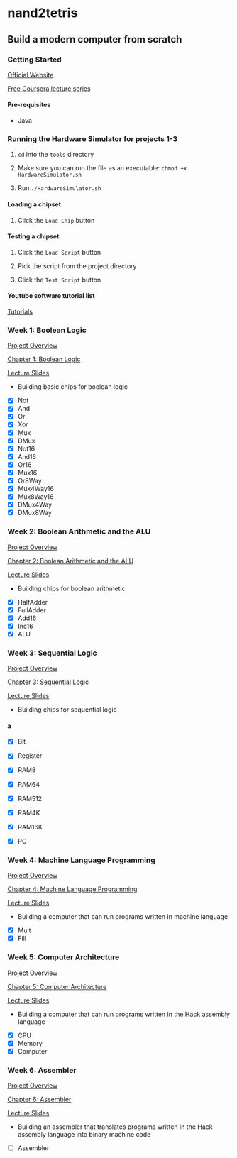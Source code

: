 # nand2tetris

## Build a modern computer from scratch

### Getting Started

[Official Website](https://www.nand2tetris.org/)

[Free Coursera lecture series](https://www.coursera.org/learn/build-a-computer)

#### Pre-requisites

- Java

### Running the Hardware Simulator for projects 1-3

1. `cd` into the `tools` directory

2. Make sure you can run the file as an executable: `chmod +x HardwareSimulator.sh`

3. Run `./HardwareSimulator.sh`

#### Loading a chipset

1. Click the `Load Chip` button

#### Testing a chipset

1. Click the `Load Script` button

2. Pick the script from the project directory

3. Click the `Test Script` button


#### Youtube software tutorial list

[Tutorials](https://www.nand2tetris.org/demos)
### Week 1: Boolean Logic

[Project Overview](https://www.nand2tetris.org/project01)

[Chapter 1: Boolean Logic](./course-materials/book/01-Boolean-Logic.pdf)

[Lecture Slides](./course-materials/slides/01-lecture.pdf)

- Building basic chips for boolean logic

- [x] Not
- [x] And
- [x] Or
- [x] Xor
- [x] Mux
- [x] DMux
- [x] Not16
- [x] And16
- [x] Or16
- [x] Mux16
- [x] Or8Way
- [x] Mux4Way16
- [x] Mux8Way16
- [x] DMux4Way
- [x] DMux8Way

### Week 2: Boolean Arithmetic and the ALU

[Project Overview](https://www.nand2tetris.org/project02)

[Chapter 2: Boolean Arithmetic and the ALU](./course-materials/book/02-Boolean-Arithmetic.pdf)

[Lecture Slides](./course-materials/slides/02-lecture.pdf)

- Building chips for boolean arithmetic

- [x] HalfAdder
- [x] FullAdder
- [x] Add16
- [x] Inc16
- [x] ALU

### Week 3: Sequential Logic

[Project Overview](https://www.nand2tetris.org/project03)

[Chapter 3: Sequential Logic](./course-materials/book/03-Sequential-Logic.pdf)

[Lecture Slides](./course-materials/slides/03-lecture.pdf)

- Building chips for sequential logic

#### a

- [x] Bit
- [x] Register
- [x] RAM8
- [x] RAM64
- [x] RAM512
- [x] RAM4K
- [x] RAM16K
- [x] PC
  

### Week 4: Machine Language Programming

[Project Overview](https://www.nand2tetris.org/project04)

[Chapter 4: Machine Language Programming](./course-materials/book/04-machine-language.pdf)

[Lecture Slides](./course-materials/slides/04-lecture.pdf)

- Building a computer that can run programs written in machine language

- [x] Mult
- [x] Fill

### Week 5: Computer Architecture

[Project Overview](https://www.nand2tetris.org/project05)

[Chapter 5: Computer Architecture](./course-materials/book/05-computer-architecture.pdf)

[Lecture Slides](./course-materials/slides/05-lecture.pdf)

- Building a computer that can run programs written in the Hack assembly language

- [x] CPU
- [x] Memory
- [x] Computer

### Week 6: Assembler

[Project Overview](https://www.nand2tetris.org/project06)

[Chapter 6: Assembler](./course-materials/book/06-assembler.pdf)

[Lecture Slides](./course-materials/slides/06-lecture.pdf)

- Building an assembler that translates programs written in the Hack assembly language into binary machine code

- [ ] Assembler
